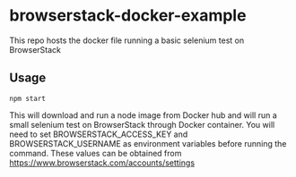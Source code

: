 # browserstack-docker-example
This repo hosts the docker file running a basic selenium test on BrowserStack

## Usage
```
npm start
```
This will download and run a node image from Docker hub and will run a small selenium test on BrowserStack through Docker container. You will need to set BROWSERSTACK_ACCESS_KEY and BROWSERSTACK_USERNAME as environment variables before running the command. These values can be obtained from https://www.browserstack.com/accounts/settings
